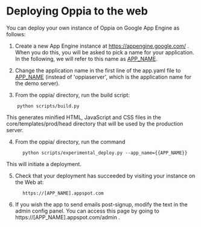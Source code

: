 # Deploying Oppia to the web #

You can deploy your own instance of Oppia on Google App Engine as follows:

1. Create a new App Engine instance at https://appengine.google.com/ . When you do this, you will be asked to pick a name for your application. In the following, we will refer to this name as [APP\_NAME](APP_NAME.md).

2. Change the application name in the first line of the app.yaml file to [APP\_NAME](APP_NAME.md) (instead of 'oppiaserver', which is the application name for the demo server).

3. From the oppia/ directory, run the build script:
```
    python scripts/build.py
```

This generates minified HTML, JavaScript and CSS files in the core/templates/prod/head directory that will be used by the production server.

4. From the oppia/ directory, run the command
```
      python scripts/experimental_deploy.py --app_name={{APP_NAME}}
```
This will initiate a deployment.

5. Check that your deployment has succeeded by visiting your instance on the Web at:
```
      https://[APP_NAME].appspot.com
```

6. If you wish the app to send emails post-signup, modify the text in the admin config panel. You can access this page by going to https://[APP_NAME].appspot.com/admin .